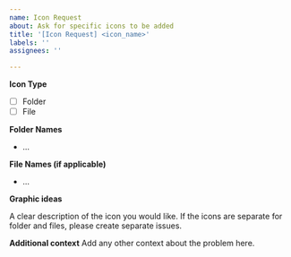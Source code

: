 ```yaml
---
name: Icon Request
about: Ask for specific icons to be added
title: '[Icon Request] <icon_name>'
labels: ''
assignees: ''

---
```


**Icon Type**
- [ ] Folder
- [ ] File

**Folder Names**
<!-- delete if not applicable -->
- ...

**File Names (if applicable)**
<!-- delete if not applicable -->
- ...

**Graphic ideas**
<!-- include a link to sample icons if possible -->
A clear description of the icon you would like. If the icons are separate for folder and files, please create separate issues.

**Additional context**
Add any other context about the problem here.
